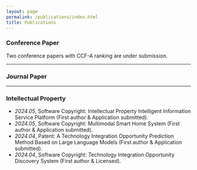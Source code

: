 ```yaml
---
layout: page
permalink: /publications/index.html
title: Publications
---
```


### Conference Paper

Two conference papers with CCF-A ranking are under submission.

---

### Journal Paper

---

### Intellectual Property
- *2024.05*, Software Copyright: Intellectual Property Intelligent Information Service Platform (First author & Application submitted).
- *2024.05*, Software Copyright: Multimodal Smart Home System (First author & Application submitted).
- *2024.04*, Patent: A Technology Integration Opportunity Prediction Method Based on Large Language Models (First author & Application submitted).
- *2024.04*, Software Copyright: Technology Integration Opportunity Discovery System (First author & Licensed).
